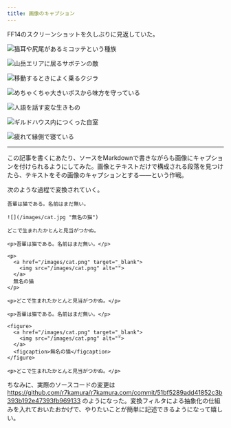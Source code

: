 ```yaml
---
title: 画像のキャプション
---
```


FF14のスクリーンショットを久しぶりに見返していた。

![](/images/2020-09-22-markdown-caption-back.png "猫耳や尻尾があるミコッテという種族")

![](/images/2020-09-22-markdown-caption-monster.png "山岳エリアに居るサボテンの敵")

![](/images/2020-09-22-markdown-caption-whale.png "移動するときによく乗るクジラ")

![](/images/2020-09-22-markdown-caption-boss.png "めちゃくちゃ大きいボスから味方を守っている")

![](/images/2020-09-22-markdown-caption-namazuo.png "人語を話す変な生きもの")

![](/images/2020-09-22-markdown-caption-myroom.png "ギルドハウス内につくった自室")

![](/images/2020-09-22-markdown-caption-myroom-2.png "疲れて縁側で寝ている")

---

この記事を書くにあたり、ソースをMarkdownで書きながらも画像にキャプションを付けられるようにしてみた。画像とテキストだけで構成される段落を見つけたら、テキストをその画像のキャプションとする――という作戦。

次のような過程で変換されていく。

```
吾輩は猫である。名前はまだ無い。

![](/images/cat.jpg "無名の猫")

どこで生まれたかとんと見当がつかぬ。
```

```
<p>吾輩は猫である。名前はまだ無い。</p>

<p>
  <a href="/images/cat.png" target="_blank">
    <img src="/images/cat.png" alt="">
  </a>
  無名の猫
</p>

<p>どこで生まれたかとんと見当がつかぬ。</p>
```

```
<p>吾輩は猫である。名前はまだ無い。</p>

<figure>
  <a href="/images/cat.png" target="_blank">
    <img src="/images/cat.png" alt="">
  </a>
  <figcaption>無名の猫</figcaption>
</figure>

<p>どこで生まれたかとんと見当がつかぬ。</p>
```

ちなみに、実際のソースコードの変更は https://github.com/r7kamura/r7kamura.com/commit/51bf5289add41852c3b393b192e47393fb969133 のようになった。変換フィルタによる抽象化の仕組みを入れておいたおかげで、やりたいことが簡単に記述できるようになって嬉しい。
